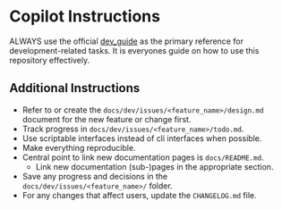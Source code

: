# Copilot Instructions

ALWAYS use the official [dev_guide](../docs/dev_guide.md) as the primary reference for development-related tasks.
It is everyones guide on how to use this repository effectively.

## Additional Instructions
- Refer to or create the `docs/dev/issues/<feature_name>/design.md` document for the new feature or change first.
- Track progress in `docs/dev/issues/<feature_name>/todo.md`.
- Use scriptable interfaces instead of cli interfaces when possible.
- Make everything reproducible.
- Central point to link new documentation pages is `docs/README.md`.
  - Link new documentation (sub-)pages in the appropriate section.
- Save any progress and decisions in the `docs/dev/issues/<feature_name>/` folder.
- For any changes that affect users, update the `CHANGELOG.md` file.


